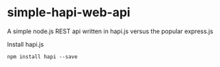 simple-hapi-web-api
===================

A simple node.js REST api written in hapi.js versus the popular express.js

Install hapi.js

    npm install hapi --save
